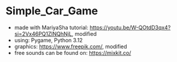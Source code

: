 # Simple_Car_Game

* made with MariyaSha tutorial: https://youtu.be/W-QOtdD3qx4?si=2Vx46PQ1ZlNQhNjL, modified
* using: Pygame, Python 3.12
* graphics: https://www.freepik.com/, modified
* free sounds can be found on: https://mixkit.co/
